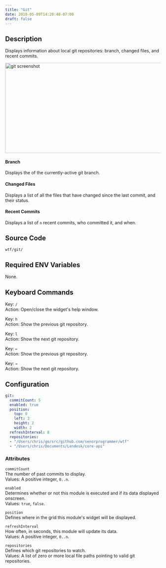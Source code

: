 ```yaml
---
title: "Git"
date: 2018-05-09T14:20:48-07:00
draft: false
---
```


## Description

Displays information about local git repositories: branch, changed
files, and recent commits.

<img src="/imgs/modules/git.png" width="720" height="292" alt="git screenshot" />

#### Branch

Displays the of the currently-active git branch.

#### Changed Files

Displays a list of all the files that have changed since the last
commit, and their status.

#### Recent Commits

Displays a list of `n` recent commits, who committed it, and when.

## Source Code

```bash
wtf/git/
```

## Required ENV Variables

None.

## Keyboard Commands

<span class="caption">Key:</span> `/` <br />
<span class="caption">Action:</span> Open/close the widget's help window.

<span class="caption">Key:</span> `h` <br />
<span class="caption">Action:</span> Show the previous git repository.

<span class="caption">Key:</span> `l` <br />
<span class="caption">Action:</span> Show the next git repository.

<span class="caption">Key:</span> `←` <br />
<span class="caption">Action:</span> Show the previous git repository.

<span class="caption">Key:</span> `→` <br />
<span class="caption">Action:</span> Show the next git repository.

## Configuration

```yaml
git:
  commitCount: 5
  enabled: true
  position:
    top: 0
    left: 3
    height: 2
    width: 2
  refreshInterval: 8
  repositories:
  - "/Users/chris/go/src/github.com/senorprogrammer/wtf"
  - "/Users/chris/Documents/Lendesk/core-api"
```

### Attributes

`commitCount` <br />
The number of past commits to display. <br />
Values: A positive integer, `0..n`.


`enabled` <br />
Determines whether or not this module is executed and if its data displayed onscreen. <br />
Values: `true`, `false`.

`position` <br />
Defines where in the grid this module's widget will be displayed. <br />

`refreshInterval` <br />
How often, in seconds, this module will update its data. <br />
Values: A positive integer, `0..n`.

`repositories` <br />
Defines which git repositories to watch. <br />
Values: A list of zero or more local file paths pointing to valid git repositories.
